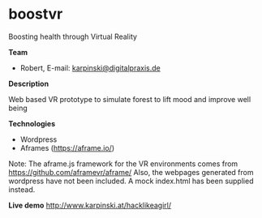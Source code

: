 # boostvr
Boosting health through Virtual Reality

**Team**
* Robert, E-mail: karpinski@digitalpraxis.de

**Description**

Web based VR prototype to simulate forest to lift mood and improve well being

**Technologies**
* Wordpress
* Aframes (https://aframe.io/)

Note: The aframe.js framework for the VR environments comes from https://github.com/aframevr/aframe/
Also, the webpages generated from wordpress have not been included. A mock index.html has been supplied instead.

**Live demo**
http://www.karpinski.at/hacklikeagirl/
